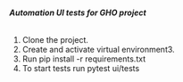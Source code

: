 ###### **Automation UI tests for GHO project** 

1. Clone the project.
2. Create and activate virtual environment3. 
3. Run   pip install -r requirements.txt
4. To start tests run pytest ui/tests 